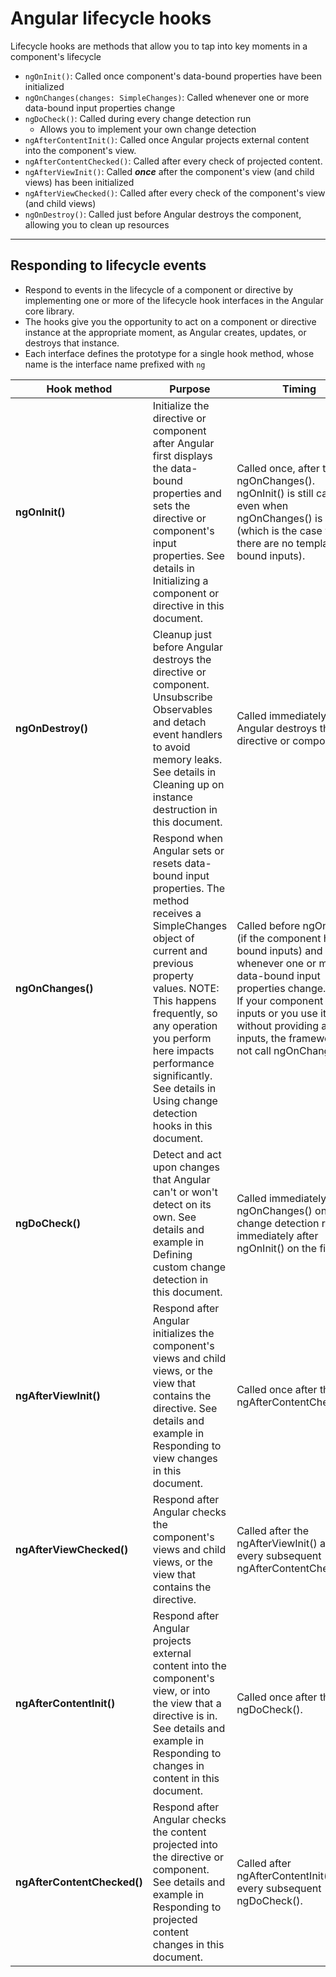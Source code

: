# Angular lifecycle hooks

Lifecycle hooks are methods that allow you to tap into key moments in a component's lifecycle

- `ngOnInit()`: Called once component's data-bound properties have been initialized
- `ngOnChanges(changes: SimpleChanges)`: Called whenever one or more data-bound input properties change
- `ngDoCheck()`: Called during every change detection run
  - Allows you to implement your own change detection
- `ngAfterContentInit()`: Called once Angular projects external content into the component's view.
- `ngAfterContentChecked()`: Called after every check of projected content.
- `ngAfterViewInit()`: Called **_once_** after the component's view (and child views) has been initialized
- `ngAfterViewChecked()`: Called after every check of the component's view (and child views)
- `ngOnDestroy()`: Called just before Angular destroys the component, allowing you to clean up resources

---

## Responding to lifecycle events

- Respond to events in the lifecycle of a component or directive by implementing one or more of the lifecycle hook interfaces in the Angular core library.
- The hooks give you the opportunity to act on a component or directive instance at the appropriate moment, as Angular creates, updates, or destroys that instance.
- Each interface defines the prototype for a single hook method, whose name is the interface name prefixed with `ng`

| **Hook method**             | **Purpose**                                                                                                                                                                                                                                                                                                            | **Timing**                                                                                                                                                                                                                                             |
|-----------------------------|------------------------------------------------------------------------------------------------------------------------------------------------------------------------------------------------------------------------------------------------------------------------------------------------------------------------|--------------------------------------------------------------------------------------------------------------------------------------------------------------------------------------------------------------------------------------------------------|
| **ngOnInit()**              | Initialize the directive or component after Angular first displays the data-bound properties and sets the directive or component's input properties. See details in Initializing a component or directive in this document.                                                                                            | Called once, after the first ngOnChanges(). ngOnInit() is still called even when ngOnChanges() is not (which is the case when there are no template-bound inputs).                                                                                     |
| **ngOnDestroy()**           | Cleanup just before Angular destroys the directive or component. Unsubscribe Observables and detach event handlers to avoid memory leaks. See details in Cleaning up on instance destruction in this document.                                                                                                         | Called immediately before Angular destroys the directive or component.                                                                                                                                                                                 |
| **ngOnChanges()**           | Respond when Angular sets or resets data-bound input properties. The method receives a SimpleChanges object of current and previous property values. NOTE: This happens frequently, so any operation you perform here impacts performance significantly. See details in Using change detection hooks in this document. | Called before ngOnInit() (if the component has bound inputs) and whenever one or more data-bound input properties change. NOTE: If your component has no inputs or you use it without providing any inputs, the framework will not call ngOnChanges(). |
| **ngDoCheck()**             | Detect and act upon changes that Angular can't or won't detect on its own. See details and example in Defining custom change detection in this document.                                                                                                                                                               | Called immediately after ngOnChanges() on every change detection run, and immediately after ngOnInit() on the first run.                                                                                                                               |
| **ngAfterViewInit()**       | Respond after Angular initializes the component's views and child views, or the view that contains the directive. See details and example in Responding to view changes in this document.                                                                                                                              | Called once after the first ngAfterContentChecked().                                                                                                                                                                                                   |
| **ngAfterViewChecked()**    | Respond after Angular checks the component's views and child views, or the view that contains the directive.                                                                                                                                                                                                           | Called after the ngAfterViewInit() and every subsequent ngAfterContentChecked().                                                                                                                                                                       |
| **ngAfterContentInit()**    | Respond after Angular projects external content into the component's view, or into the view that a directive is in. See details and example in Responding to changes in content in this document.                                                                                                                      | Called once after the first ngDoCheck().                                                                                                                                                                                                               |
| **ngAfterContentChecked()** | Respond after Angular checks the content projected into the directive or component. See details and example in Responding to projected content changes in this document.                                                                                                                                               | Called after ngAfterContentInit() and every subsequent ngDoCheck().                                                                                                                                                                                    |
